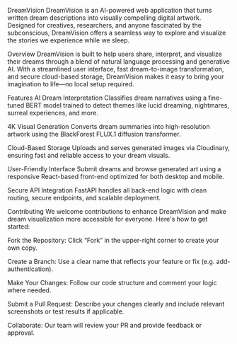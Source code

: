 DreamVision
DreamVision is an AI-powered web application that turns written dream descriptions into visually compelling digital artwork. Designed for creatives, researchers, and anyone fascinated by the subconscious, DreamVision offers a seamless way to explore and visualize the stories we experience while we sleep.

Overview
DreamVision is built to help users share, interpret, and visualize their dreams through a blend of natural language processing and generative AI. With a streamlined user interface, fast dream-to-image transformation, and secure cloud-based storage, DreamVision makes it easy to bring your imagination to life—no local setup required.

Features
AI Dream Interpretation
Classifies dream narratives using a fine-tuned BERT model trained to detect themes like lucid dreaming, nightmares, surreal experiences, and more.

4K Visual Generation
Converts dream summaries into high-resolution artwork using the BlackForest FLUX.1 diffusion transformer.

Cloud-Based Storage
Uploads and serves generated images via Cloudinary, ensuring fast and reliable access to your dream visuals.

User-Friendly Interface
Submit dreams and browse generated art using a responsive React-based front-end optimized for both desktop and mobile.

Secure API Integration
FastAPI handles all back-end logic with clean routing, secure endpoints, and scalable deployment.

Contributing
We welcome contributions to enhance DreamVision and make dream visualization more accessible for everyone. Here's how to get started:

Fork the Repository: Click “Fork” in the upper-right corner to create your own copy.

Create a Branch: Use a clear name that reflects your feature or fix (e.g. add-authentication).

Make Your Changes: Follow our code structure and comment your logic where needed.

Submit a Pull Request: Describe your changes clearly and include relevant screenshots or test results if applicable.

Collaborate: Our team will review your PR and provide feedback or approval.

